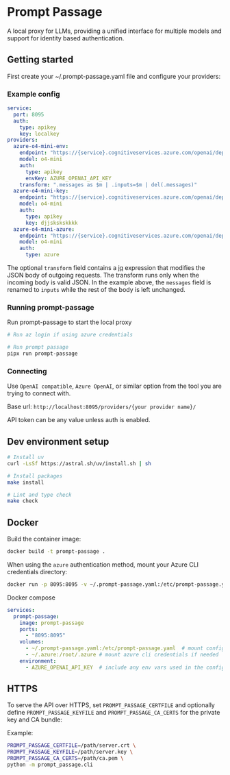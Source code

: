 # Prompt Passage

A local proxy for LLMs, providing a unified interface for multiple models and support for identity based authentication.

## Getting started

First create your ~/.prompt-passage.yaml file and configure your providers:

### Example config

```yaml
service:
  port: 8095
  auth:
    type: apikey
    key: localkey
providers:
  azure-o4-mini-env:
    endpoint: "https://{service}.cognitiveservices.azure.com/openai/deployments/o4-mini/chat/completions?api-version=2025-01-01-preview"
    model: o4-mini
    auth:
      type: apikey
      envKey: AZURE_OPENAI_API_KEY
    transform: ".messages as $m | .inputs=$m | del(.messages)"
  azure-o4-mini-key:
    endpoint: "https://{service}.cognitiveservices.azure.com/openai/deployments/o4-mini/chat/completions?api-version=2025-01-01-preview"
    model: o4-mini
    auth:
      type: apikey
      key: djjskskskkkk
  azure-o4-mini-azure:
    endpoint: "https://{service}.cognitiveservices.azure.com/openai/deployments/o4-mini/chat/completions?api-version=2025-01-01-preview"
    model: o4-mini
    auth:
      type: azure
```

The optional `transform` field contains a [jq](https://stedolan.github.io/jq/) expression that
modifies the JSON body of outgoing requests. The transform runs only when the incoming body
is valid JSON. In the example above, the `messages` field is renamed to `inputs` while the
rest of the body is left unchanged.

### Running prompt-passage

Run prompt-passage to start the local proxy

```bash
# Run az login if using azure credentials

# Run prompt passage
pipx run prompt-passage
```

### Connecting

Use `OpenAI compatible`, `Azure OpenAI`, or similar option from the tool you are trying to connect with.

Base url: `http://localhost:8095/providers/{your provider name}/`

API token can be any value unless auth is enabled.


## Dev environment setup

```bash
# Install uv
curl -LsSf https://astral.sh/uv/install.sh | sh

# Install packages
make install

# Lint and type check
make check
```
## Docker

Build the container image:

```bash
docker build -t prompt-passage .
```

When using the `azure` authentication method, mount your Azure CLI credentials directory:

```bash
docker run -p 8095:8095 -v ~/.prompt-passage.yaml:/etc/prompt-passage.yaml -v ~/.azure:/root/.azure -e AZURE_OPENAI_API_KEY prompt-passage
```

Docker compose

```yaml
services:
  prompt-passage:
    image: prompt-passage
    ports:
      - "8095:8095"
    volumes:
      - ~/.prompt-passage.yaml:/etc/prompt-passage.yaml  # mount config file
      - ~/.azure:/root/.azure # mount azure cli credentials if needed
    environment:
      - AZURE_OPENAI_API_KEY  # include any env vars used in the config
```

## HTTPS

To serve the API over HTTPS, set `PROMPT_PASSAGE_CERTFILE` and optionally
define `PROMPT_PASSAGE_KEYFILE` and `PROMPT_PASSAGE_CA_CERTS` for the
private key and CA bundle:

Example:

```bash
PROMPT_PASSAGE_CERTFILE=/path/server.crt \
PROMPT_PASSAGE_KEYFILE=/path/server.key \
PROMPT_PASSAGE_CA_CERTS=/path/ca.pem \
python -m prompt_passage.cli
```


